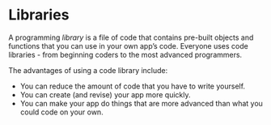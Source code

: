 # Libraries

A programming _library_ is a file of code that contains pre-built objects and functions that you can use in your own app’s code. Everyone uses code libraries - from beginning coders to the most advanced programmers.

The advantages of using a code library include:

* You can reduce the amount of code that you have to write yourself.
* You can create \(and revise\) your app more quickly.
* You can make your app do things that are more advanced than what you could code on your own.

